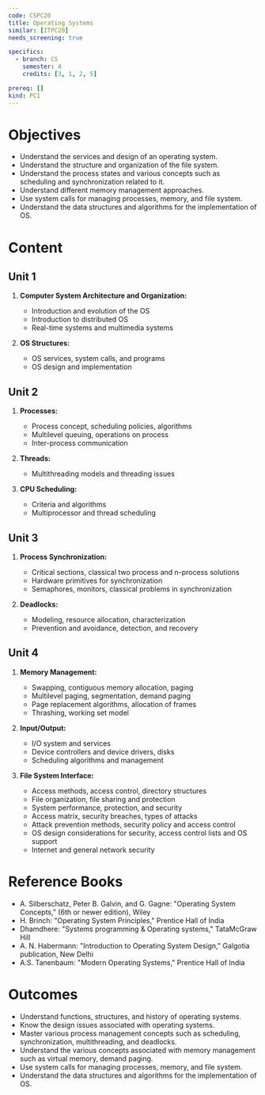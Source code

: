```yaml
---
code: CSPC20
title: Operating Systems
similar: [ITPC20]
needs_screening: true

specifics:
  - branch: CS
    semester: 4
    credits: [3, 1, 2, 5]

prereq: []
kind: PC1
---
```


# Objectives

- Understand the services and design of an operating system.
- Understand the structure and organization of the file system.
- Understand the process states and various concepts such as scheduling and synchronization related to it.
- Understand different memory management approaches.
- Use system calls for managing processes, memory, and file system.
- Understand the data structures and algorithms for the implementation of OS.

# Content

## Unit 1

1. **Computer System Architecture and Organization:**
   - Introduction and evolution of the OS
   - Introduction to distributed OS
   - Real-time systems and multimedia systems

2. **OS Structures:**
   - OS services, system calls, and programs
   - OS design and implementation

## Unit 2

1. **Processes:**
   - Process concept, scheduling policies, algorithms
   - Multilevel queuing, operations on process
   - Inter-process communication

2. **Threads:**
   - Multithreading models and threading issues

3. **CPU Scheduling:**
   - Criteria and algorithms
   - Multiprocessor and thread scheduling

## Unit 3

1. **Process Synchronization:**
   - Critical sections, classical two process and n-process solutions
   - Hardware primitives for synchronization
   - Semaphores, monitors, classical problems in synchronization

2. **Deadlocks:**
   - Modeling, resource allocation, characterization
   - Prevention and avoidance, detection, and recovery

## Unit 4

1. **Memory Management:**
   - Swapping, contiguous memory allocation, paging
   - Multilevel paging, segmentation, demand paging
   - Page replacement algorithms, allocation of frames
   - Thrashing, working set model

2. **Input/Output:**
   - I/O system and services
   - Device controllers and device drivers, disks
   - Scheduling algorithms and management

3. **File System Interface:**
   - Access methods, access control, directory structures
   - File organization, file sharing and protection
   - System performance, protection, and security
   - Access matrix, security breaches, types of attacks
   - Attack prevention methods, security policy and access control
   - OS design considerations for security, access control lists and OS support
   - Internet and general network security

# Reference Books

- A. Silberschatz, Peter B. Galvin, and G. Gagne: "Operating System Concepts," (6th or newer edition), Wiley
- H. Brinch: "Operating System Principles," Prentice Hall of India
- Dhamdhere: "Systems programming & Operating systems," TataMcGraw Hill
- A. N. Habermann: "Introduction to Operating System Design," Galgotia publication, New Delhi
- A.S. Tanenbaum: "Modern Operating Systems," Prentice Hall of India

# Outcomes

- Understand functions, structures, and history of operating systems.
- Know the design issues associated with operating systems.
- Master various process management concepts such as scheduling, synchronization, multithreading, and deadlocks.
- Understand the various concepts associated with memory management such as virtual memory, demand paging.
- Use system calls for managing processes, memory, and file system.
- Understand the data structures and algorithms for the implementation of OS.
